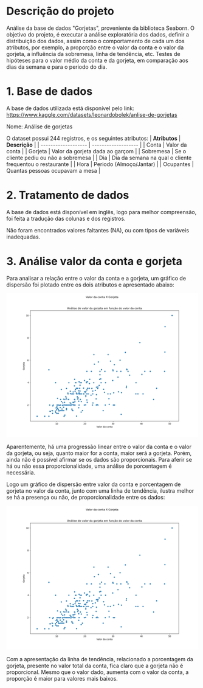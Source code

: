 # Descrição do projeto

Análise da base de dados "Gorjetas", proveniente da biblioteca Seaborn. O objetivo do projeto, é executar a análise exploratória dos dados, definir a distribuição dos dados, assim como o comportamento de cada um dos atributos, por exemplo, a proporção entre o valor da conta e o valor da gorjeta, a influência da sobremesa, linha de tendência, etc. Testes de hipóteses para o valor médio da conta e da gorjeta, em comparação aos dias da semana e para o periodo do dia.

# 1. Base de dados

A base de dados utilizada está disponível pelo link: https://www.kaggle.com/datasets/leonardobolek/anlise-de-gorjetas

Nome: Análise de gorjetas

O dataset possui 244 registros, e os seguintes atributos:
| **Atributos** | **Descrição** |
| ------------------- | ------------------- |
| Conta | Valor da conta |
| Gorjeta | Valor da gorjeta dada ao garçom |
| Sobremesa | Se o cliente pediu ou não a sobremesa |
| Dia | Dia da semana na qual o cliente frequentou o restaurante |
| Hora | Periodo (Almoço/Jantar) |
| Ocupantes | Quantas pessoas ocupavam a mesa |

# 2. Tratamento de dados

A base de dados está disponível em inglês, logo para melhor compreensão, foi feita a tradução das colunas e dos registros.

Não foram encontrados valores faltantes (NA), ou com tipos de variáveis inadequadas.

# 3. Análise valor da conta e gorjeta

Para analisar a relação entre o valor da conta e a gorjeta, um gráfico de dispersão foi plotado entre os dois atributos e apresentado abaixo:

<div align="center">
<img src="img/image.png" />
</div>

Aparentemente, há uma progressão linear entre o valor da conta e o valor da gorjeta, ou seja, quanto maior for a conta, maior será a gorjeta. Porém, ainda não é possível afirmar se os dados são proporcionais. Para aferir se há ou não essa proporcionalidade, uma análise de porcentagem é necessária.

Logo um gráfico de dispersão entre valor da conta e porcentagem de gorjeta no valor da conta, junto com uma linha de tendência, ilustra melhor se há a presença ou não, de proporcionalidade entre os dados:

<div align="center">
<img src="img/image.png" />
</div>

Com a apresentação da linha de tendência, relacionado a porcentagem da gorjeta, presente no valor total da conta, fica claro que a gorjeta não é proporcional. Mesmo que o valor dado, aumenta com o valor da conta, a proporção é maior para valores mais baixos.

